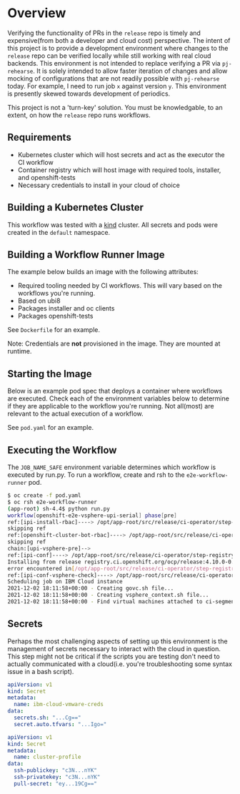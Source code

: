 # Overview

Verifying the functionality of PRs in the `release` repo is timely and expensive(from both a developer and cloud cost) perspective. The intent of this project is to provide a development environment where changes to the `release` repo can be verified locally while still working with real cloud backends.  This environment is not intended to replace verifying a PR via `pj-rehearse`.  It is solely intended to allow faster iteration of changes and
allow mocking of configurations that are not readily possible with `pj-rehearse` today.  For example, I need to run job `x` against version `y`.  This environment is presently skewed towards development of periodics.

This project is not a 'turn-key' solution. You must be knowledgable, to an extent, on how the `release` repo runs workflows. 

## Requirements

- Kubernetes cluster which will host secrets and act as the executor the CI workflow
- Container registry which will host image with required tools, installer, and openshift-tests
- Necessary credentials to install in your cloud of choice



## Building a Kubernetes Cluster

This workflow was tested with a [kind](https://kind.sigs.k8s.io/) cluster.  All secrets and pods were created in the `default` namespace.

## Building a Workflow Runner Image

The example below builds an image with the following attributes:
- Required tooling needed by CI workflows. This will vary based on the workflows you're running.
- Based on ubi8
- Packages installer and oc clients
- Packages openshift-tests

See `Dockerfile` for an example.

Note: Credentials are __not__ provisioned in the image. They are mounted at runtime.  

## Starting the Image

Below is an example pod spec that deploys a container where workflows are executed. Check each of the environment variables below to determine if they are applicable to the workflow you're running. Not all(most) are relevant to the actual execution of a workflow.


See `pod.yaml` for an example.

## Executing the Workflow

The `JOB_NAME_SAFE` environment variable determines which workflow is executed by run.py.  To run a workflow, create and rsh to the `e2e-workflow-runner` pod.

~~~ bash
$ oc create -f pod.yaml
$ oc rsh e2e-workflow-runner
(app-root) sh-4.4$ python run.py
workflow[openshift-e2e-vsphere-upi-serial] phase[pre]
ref:[ipi-install-rbac]----> /opt/app-root/src/release/ci-operator/step-registry/ipi/install/rbac/ipi-install-rbac-commands.sh
skipping ref
ref:[openshift-cluster-bot-rbac]----> /opt/app-root/src/release/ci-operator/step-registry/openshift/cluster-bot/rbac/openshift-cluster-bot-rbac-commands.sh
skipping ref
chain:[upi-vsphere-pre]-->
ref:[ipi-conf]----> /opt/app-root/src/release/ci-operator/step-registry/ipi/conf/ipi-conf-commands.sh
Installing from release registry.ci.openshift.org/ocp/release:4.10.0-0.nightly-2021-12-01-210213
error encountered in[/opt/app-root/src/release/ci-operator/step-registry/ipi/conf/ipi-conf-ref.yaml]
ref:[ipi-conf-vsphere-check]----> /opt/app-root/src/release/ci-operator/step-registry/ipi/conf/vsphere/check/ipi-conf-vsphere-check-commands.sh
Scheduling job on IBM Cloud instance
2021-12-02 18:11:58+00:00 - Creating govc.sh file...
2021-12-02 18:11:58+00:00 - Creating vsphere_context.sh file...
2021-12-02 18:11:58+00:00 - Find virtual machines attached to ci-segment-98 and destroy
~~~

## Secrets

Perhaps the most challenging aspects of setting up this environment is the management of secrets necessary to interact with the cloud in question.  This step might not be critical if the scripts you are testing don't need to actually communicated with a cloud(i.e. you're troubleshooting some syntax issue in a bash script).  

~~~ yaml
apiVersion: v1
kind: Secret
metadata:
  name: ibm-cloud-vmware-creds
data:
  secrets.sh: "...Cg=="
  secret.auto.tfvars: "...Igo="

~~~

~~~ yaml
apiVersion: v1
kind: Secret
metadata:
  name: cluster-profile
data:
  ssh-publickey: "c3N...nYK"
  ssh-privatekey: "c3N...nYK"
  pull-secret: "ey...19Cg=="
~~~


